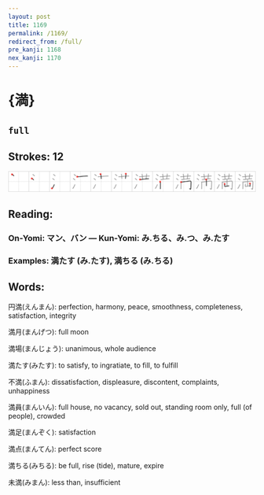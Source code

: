 ```yaml
---
layout: post
title: 1169
permalink: /1169/
redirect_from: /full/
pre_kanji: 1168
nex_kanji: 1170
---
```


# {満}

## `full`

## Strokes: 12

<div class="stroke"><img src="../images/E6BA80.png" /></div>

## Reading:

### On-Yomi: マン、バン &mdash; Kun-Yomi: み.ちる、み.つ、み.たす

### Examples: 満たす (み.たす), 満ちる (み.ちる)

## Words:

円満(えんまん): perfection, harmony, peace, smoothness, completeness, satisfaction, integrity

満月(まんげつ): full moon

満場(まんじょう): unanimous, whole audience

満たす(みたす): to satisfy, to ingratiate, to fill, to fulfill

不満(ふまん): dissatisfaction, displeasure, discontent, complaints, unhappiness

満員(まんいん): full house, no vacancy, sold out, standing room only, full (of people), crowded

満足(まんぞく): satisfaction

満点(まんてん): perfect score

満ちる(みちる): be full, rise (tide), mature, expire

未満(みまん): less than, insufficient
